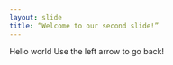 ```yaml
--- 
layout: slide 
title: “Welcome to our second slide!” 
--- 
```

Hello world
Use the left arrow to go back! 
